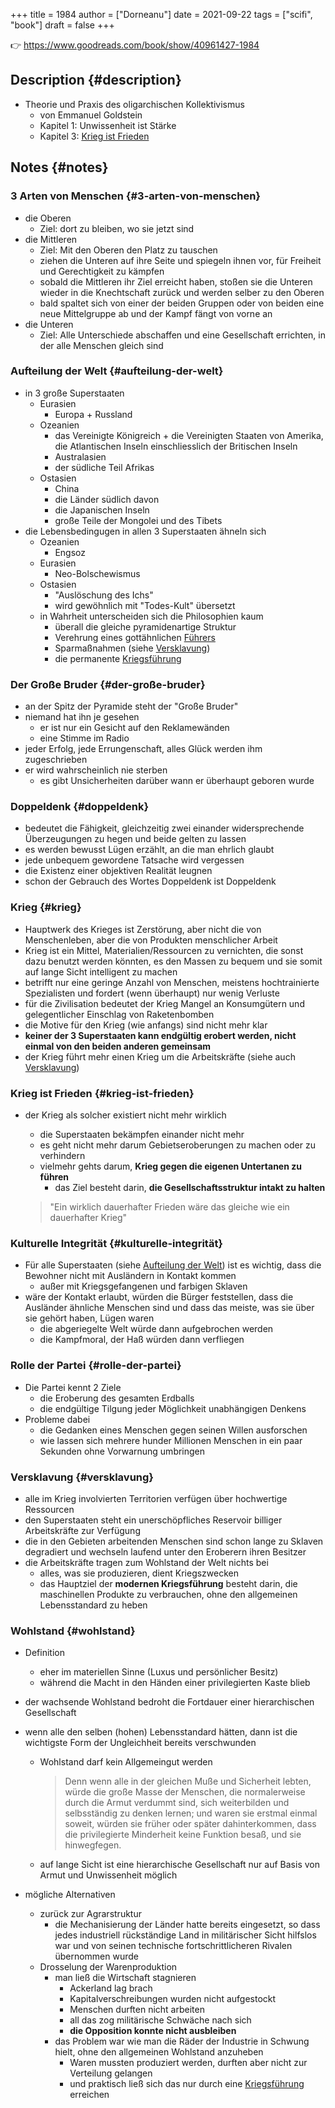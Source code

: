 +++
title = 1984
author = ["Dorneanu"]
date = 2021-09-22
tags = ["scifi", "book"]
draft = false
+++

👉 <https://www.goodreads.com/book/show/40961427-1984>


## Description {#description}

-   Theorie und Praxis des oligarchischen Kollektivismus
    -   von Emmanuel Goldstein
    -   Kapitel 1: Unwissenheit ist Stärke
    -   Kapitel 3: [Krieg ist Frieden](#krieg-ist-frieden)


## Notes {#notes}


### 3 Arten von Menschen {#3-arten-von-menschen}

-   die Oberen
    -   Ziel: dort zu bleiben, wo sie jetzt sind
-   die Mittleren
    -   Ziel: Mit den Oberen den Platz zu tauschen
    -   ziehen die Unteren auf ihre Seite und spiegeln ihnen vor, für Freiheit und Gerechtigkeit zu kämpfen
    -   sobald die Mittleren ihr Ziel erreicht haben, stoßen sie die Unteren wieder in die Knechtschaft zurück und werden selber zu den Oberen
    -   bald spaltet sich von einer der beiden Gruppen oder von beiden eine neue Mittelgruppe ab und der Kampf fängt von vorne an
-   die Unteren
    -   Ziel: Alle Unterschiede abschaffen und eine Gesellschaft errichten, in der alle Menschen gleich sind


### Aufteilung der Welt {#aufteilung-der-welt}

-   in 3 große Superstaaten
    -   Eurasien
        -   Europa + Russland
    -   Ozeanien
        -   das Vereinigte Königreich + die Vereinigten Staaten von Amerika, die Atlantischen Inseln einschliesslich der Britischen Inseln
        -   Australasien
        -   der südliche Teil Afrikas
    -   Ostasien
        -   China
        -   die Länder südlich davon
        -   die Japanischen Inseln
        -   große Teile der Mongolei und des Tibets
-   die Lebensbedingugen in allen 3 Superstaaten ähneln sich
    -   Ozeanien
        -   Engsoz
    -   Eurasien
        -   Neo-Bolschewismus
    -   Ostasien
        -   "Auslöschung des Ichs"
        -   wird gewöhnlich mit "Todes-Kult" übersetzt
    -   in Wahrheit unterscheiden sich die Philosophien kaum
        -   überall die gleiche pyramidenartige Struktur
        -   Verehrung eines gottähnlichen [Führers](#der-große-bruder)
        -   Sparmaßnahmen (siehe [Versklavung](#versklavung))
        -   die permanente [Kriegsführung](#krieg)


### Der Große Bruder {#der-große-bruder}

-   an der Spitz der Pyramide steht der "Große Bruder"
-   niemand hat ihn je gesehen
    -   er ist nur ein Gesicht auf den Reklamewänden
    -   eine Stimme im Radio
-   jeder Erfolg, jede Errungenschaft, alles Glück werden ihm zugeschrieben
-   er wird wahrscheinlich nie sterben
    -   es gibt Unsicherheiten darüber wann er überhaupt geboren wurde


### Doppeldenk {#doppeldenk}

-   bedeutet die Fähigkeit, gleichzeitig zwei einander widersprechende Überzeugungen zu hegen und beide gelten zu lassen
-   es werden bewusst Lügen erzählt, an die man ehrlich glaubt
-   jede unbequem gewordene Tatsache wird vergessen
-   die Existenz einer objektiven Realität leugnen
-   schon der Gebrauch des Wortes Doppeldenk ist Doppeldenk


### Krieg {#krieg}

-   Hauptwerk des Krieges ist Zerstörung, aber nicht die von Menschenleben, aber die von Produkten menschlicher Arbeit
-   Krieg ist ein Mittel, Materialien/Ressourcen zu vernichten, die sonst dazu benutzt werden könnten, es den Massen zu bequem und sie somit auf lange Sicht intelligent zu machen
-   betrifft nur eine geringe Anzahl von Menschen, meistens hochtrainierte Spezialisten und fordert (wenn überhaupt) nur wenig Verluste
-   für die Zivilisation bedeutet der Krieg Mangel an Konsumgütern und gelegentlicher Einschlag von Raketenbomben
-   die Motive für den Krieg (wie anfangs) sind nicht mehr klar
-   **keiner der 3 Superstaaten kann endgültig erobert werden, nicht einmal von den beiden anderen gemeinsam**
-   der Krieg führt mehr einen Krieg um die Arbeitskräfte (siehe auch [Versklavung](#versklavung))


### Krieg ist Frieden {#krieg-ist-frieden}

-   der Krieg als solcher existiert nicht mehr wirklich

    -   die Superstaaten bekämpfen einander nicht mehr
    -   es geht nicht mehr darum Gebietseroberungen zu machen oder zu verhindern
    -   vielmehr gehts darum, **Krieg gegen die eigenen Untertanen zu führen**
        -   das Ziel besteht darin, **die Gesellschaftsstruktur intakt zu halten**

    > "Ein wirklich dauerhafter Frieden wäre das gleiche wie ein dauerhafter Krieg"


### Kulturelle Integrität {#kulturelle-integrität}

-   Für alle Superstaaten (siehe [Aufteilung der Welt](#aufteilung-der-welt)) ist es wichtig, dass die Bewohner nicht mit Ausländern in Kontakt kommen
    -   außer mit Kriegsgefangenen und farbigen Sklaven
-   wäre der Kontakt erlaubt, würden die Bürger feststellen, dass die Ausländer ähnliche Menschen sind und dass das meiste, was sie über sie gehört haben, Lügen waren
    -   die abgeriegelte Welt würde dann aufgebrochen werden
    -   die Kampfmoral, der Haß würden dann verfliegen


### Rolle der Partei {#rolle-der-partei}

-   Die Partei kennt 2 Ziele
    -   die Eroberung des gesamten Erdballs
    -   die endgültige Tilgung jeder Möglichkeit unabhängigen Denkens
-   Probleme dabei
    -   die Gedanken eines Menschen gegen seinen Willen ausforschen
    -   wie lassen sich mehrere hunder Millionen Menschen in ein paar Sekunden ohne Vorwarnung umbringen


### Versklavung {#versklavung}

-   alle im Krieg involvierten Territorien verfügen über hochwertige Ressourcen
-   den Superstaaten steht ein unerschöpfliches Reservoir billiger Arbeitskräfte zur Verfügung
-   die in den Gebieten arbeitenden Menschen sind schon lange zu Sklaven degradiert und wechseln laufend unter den Eroberern ihren Besitzer
-   die Arbeitskräfte tragen zum Wohlstand der Welt nichts bei
    -   alles, was sie produzieren, dient Kriegszwecken
    -   das Hauptziel der **modernen Kriegsführung** besteht darin, die maschinellen Produkte zu verbrauchen, ohne den allgemeinen Lebensstandard zu heben


### Wohlstand {#wohlstand}

-   Definition
    -   eher im materiellen Sinne (Luxus und persönlicher Besitz)
    -   während die Macht in den Händen einer privilegierten Kaste blieb
-   der wachsende Wohlstand bedroht die Fortdauer einer hierarchischen Gesellschaft
-   wenn alle den selben (hohen) Lebensstandard hätten, dann ist die wichtigste Form der Ungleichheit bereits verschwunden
    -   Wohlstand darf kein Allgemeingut werden

        > Denn wenn alle in der gleichen Muße und Sicherheit lebten, würde die große
        > Masse der Menschen, die normalerweise durch die Armut verdummt sind, sich
        > weiterbilden und selbsständig zu denken lernen; und waren sie erstmal einmal
        > soweit, würden sie früher oder später dahinterkommen, dass die privilegierte
        > Minderheit keine Funktion besaß, und sie hinwegfegen.

    -   auf lange Sicht ist eine hierarchische Gesellschaft nur auf Basis von Armut und Unwissenheit möglich

-   mögliche Alternativen
    -   zurück zur Agrarstruktur
        -   die Mechanisierung der Länder hatte bereits eingesetzt, so dass jedes industriell rückständige Land in militärischer Sicht hilfslos war und von seinen technische fortschrittlicheren Rivalen übernommen wurde
    -   Drosselung der Warenproduktion
        -   man ließ die Wirtschaft stagnieren
            -   Ackerland lag brach
            -   Kapitalverschreibungen wurden nicht aufgestockt
            -   Menschen durften nicht arbeiten
            -   all das zog militärische Schwäche nach sich
            -   **die Opposition konnte nicht ausbleiben**
        -   das Problem war wie man die Räder der Industrie in Schwung hielt, ohne den allgemeinen Wohlstand anzuheben
            -   Waren mussten produziert werden, durften aber nicht zur Verteilung gelangen
            -   und praktisch ließ sich das nur durch eine [Kriegsführung](#krieg) erreichen
